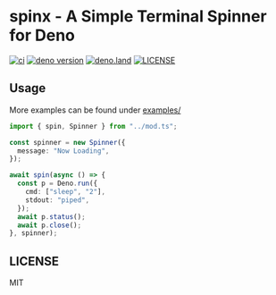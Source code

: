 # spinx - A Simple Terminal Spinner for Deno
[![ci](https://github.com/d2verb/spinx/actions/workflows/ci.yml/badge.svg)](.github/workflows/ci.yml)
[![deno version](https://img.shields.io/badge/deno-%5E1.27.0-green?logo=deno)](https://deno.land)
[![deno.land](https://img.shields.io/github/v/tag/d2verb/spinx?style=flat&logo=deno&label=deno.land&color=steelblue&sort=semver)](https://deno.land/x/spinx)
[![LICENSE](https://img.shields.io/badge/license-MIT-brightgreen)](LICENSE)

## Usage

More examples can be found under [examples/](examples/)

```ts
import { spin, Spinner } from "../mod.ts";

const spinner = new Spinner({
  message: "Now Loading",
});

await spin(async () => {
  const p = Deno.run({
    cmd: ["sleep", "2"],
    stdout: "piped",
  });
  await p.status();
  await p.close();
}, spinner);
```

## LICENSE
MIT